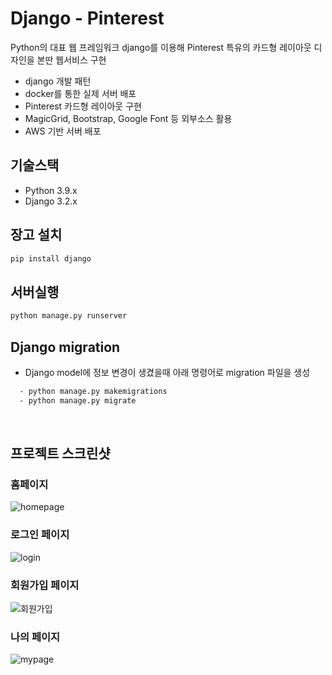 # Django - Pinterest

Python의 대표 웹 프레임워크 django를 이용해 Pinterest 특유의 카드형 레이아웃 디자인을 본딴 웹서비스 구현

- django 개발 패턴
- docker를 통한 실제 서버 배포
- Pinterest 카드형 레이아웃 구현
- MagicGrid, Bootstrap, Google Font 등 외부소스 활용
- AWS 기반 서버 배포


## 기술스택
- Python 3.9.x
- Django 3.2.x

## 장고 설치
```sh
pip install django
```
## 서버실행
```sh
python manage.py runserver
```
## Django migration 
- Django model에 정보 변경이 생겼을때 아래 명령어로 migration 파일을 생성
```sh
  - python manage.py makemigrations
  - python manage.py migrate
```
<br>

## 프로젝트 스크린샷
### 홈페이지
![homepage](https://user-images.githubusercontent.com/17818416/137148930-04bfda6a-b1cc-4a80-93ab-c4d73de2c734.png)
### 로그인 페이지
![login](https://user-images.githubusercontent.com/17818416/137148882-24afd5b6-c07f-49f0-a093-85043de5f97d.PNG)
### 회원가입 페이지
![회원가입](https://user-images.githubusercontent.com/17818416/137148841-7f34683d-c951-404d-9de1-52fe2bcb502a.PNG)
### 나의 페이지
![mypage](https://user-images.githubusercontent.com/17818416/137148820-ae630138-c3b0-41cd-ba42-8ee807d90d50.PNG)

